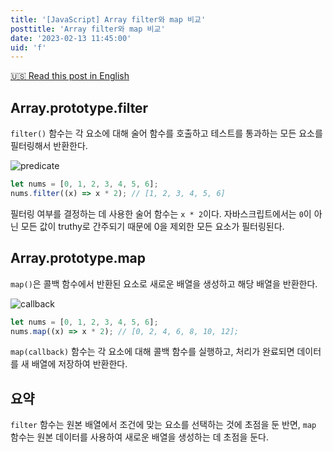 ```yaml
---
title: '[JavaScript] Array filter와 map 비교'
posttitle: 'Array filter와 map 비교'
date: '2023-02-13 11:45:00'
uid: 'f'
---
```


[🇺🇸 Read this post in English](../blog/f)

## Array.prototype.filter

`filter()` 함수는 각 요소에 대해 술어 함수를 호출하고 테스트를 통과하는 모든 요소를 필터링해서 반환한다.

![predicate](/images/predicate.webp)

```js
let nums = [0, 1, 2, 3, 4, 5, 6];
nums.filter((x) => x * 2); // [1, 2, 3, 4, 5, 6]
```

필터링 여부를 결정하는 데 사용한 술어 함수는 `x * 2`이다. 자바스크립트에서는 `0`이 아닌 모든 값이 truthy로 간주되기 때문에 0을 제외한 모든 요소가 필터링된다.

## Array.prototype.map

`map()`은 콜백 함수에서 반환된 요소로 새로운 배열을 생성하고 해당 배열을 반환한다.

![callback](/images/callback.webp)

```js
let nums = [0, 1, 2, 3, 4, 5, 6];
nums.map((x) => x * 2); // [0, 2, 4, 6, 8, 10, 12];
```

`map(callback)` 함수는 각 요소에 대해 콜백 함수를 실행하고, 처리가 완료되면 데이터를 새 배열에 저장하여 반환한다.

## 요약

`filter` 함수는 원본 배열에서 조건에 맞는 요소를 선택하는 것에 초점을 둔 반면, `map` 함수는 원본 데이터를 사용하여 새로운 배열을 생성하는 데 초점을 둔다.
